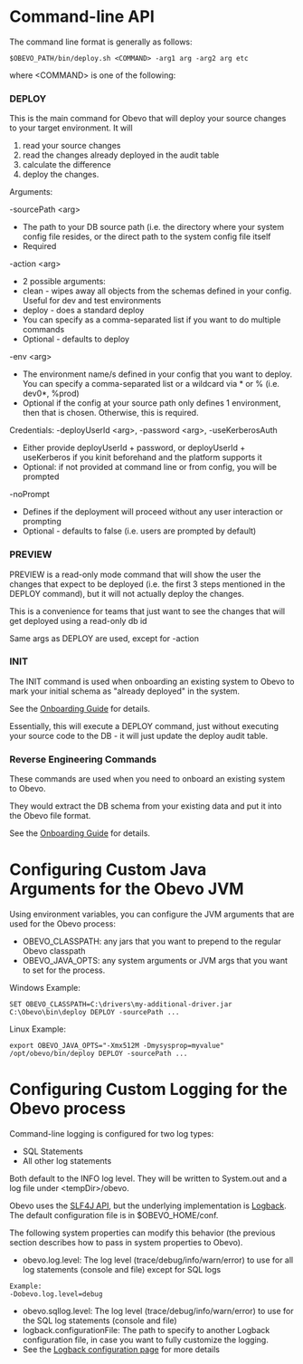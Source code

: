 <!--

    Copyright 2017 Goldman Sachs.
    Licensed under the Apache License, Version 2.0 (the "License");
    you may not use this file except in compliance with the License.
    You may obtain a copy of the License at

    http://www.apache.org/licenses/LICENSE-2.0

    Unless required by applicable law or agreed to in writing,
    software distributed under the License is distributed on an
    "AS IS" BASIS, WITHOUT WARRANTIES OR CONDITIONS OF ANY
    KIND, either express or implied.  See the License for the
    specific language governing permissions and limitations
    under the License.

-->
# Command-line API

The command line format is generally as follows:

```
$OBEVO_PATH/bin/deploy.sh <COMMAND> -arg1 arg -arg2 arg etc
```

where &lt;COMMAND&gt; is one of the following:

<!-- MACRO{toc|fromDepth=0|toDepth=1} -->

### DEPLOY

This is the main command for Obevo that will deploy your source changes to your target environment. It will

1. read your source changes
2. read the changes already deployed in the audit table
3. calculate the difference
4. deploy the changes.

Arguments:

-sourcePath &lt;arg&gt;

* The path to your DB source path (i.e. the directory where your system config file resides, or the direct path to the system config file itself
* Required

-action &lt;arg&gt;

* 2 possible arguments:
 * clean - wipes away all objects from the schemas defined in your config. Useful for dev and test environments
 * deploy - does a standard deploy
* You can specify as a comma-separated list if you want to do multiple commands
* Optional - defaults to deploy

-env &lt;arg&gt;

* The environment name/s defined in your config that you want to deploy. You can specify a comma-separated list or a wildcard via * or % (i.e. dev0*, %prod)
* Optional if the config at your source path only defines 1 environment, then that is chosen. Otherwise, this is required.

Credentials: -deployUserId &lt;arg&gt;, -password &lt;arg&gt;, -useKerberosAuth

* Either provide deployUserId + password, or deployUserId + useKerberos if you kinit beforehand and the platform supports it
* Optional: if not provided at command line or from config, you will be prompted

-noPrompt

* Defines if the deployment will proceed without any user interaction or prompting
* Optional - defaults to false (i.e. users are prompted by default)


### PREVIEW

PREVIEW is a read-only mode command that will show the user the changes that expect to be deployed (i.e.
the first 3 steps mentioned in the DEPLOY command), but it will not actually deploy the changes.

This is a convenience for teams that just want to see the changes that will get deployed using a read-only db id

Same args as DEPLOY are used, except for -action


### INIT
The INIT command is used when onboarding an existing system to Obevo to mark your initial schema as "already deployed" in the system.

See the [Onboarding Guide](onboarding-guide.html) for details.

Essentially, this will execute a DEPLOY command, just without executing your source code to the DB - it will just update the deploy audit table.


### Reverse Engineering Commands
These commands are used when you need to onboard an existing system to Obevo.

They would extract the DB schema from your existing data and put it into the Obevo file format.

See the [Onboarding Guide](onboarding-guide.html) for details.


# Configuring Custom Java Arguments for the Obevo JVM

Using environment variables, you can configure the JVM arguments that are used for the Obevo process:

* OBEVO_CLASSPATH: any jars that you want to prepend to the regular Obevo classpath
* OBEVO_JAVA_OPTS: any system arguments or JVM args that you want to set for the process.

Windows Example:

```
SET OBEVO_CLASSPATH=C:\drivers\my-additional-driver.jar
C:\Obevo\bin\deploy DEPLOY -sourcePath ...
```


Linux Example:

```
export OBEVO_JAVA_OPTS="-Xmx512M -Dmysysprop=myvalue"
/opt/obevo/bin/deploy DEPLOY -sourcePath ...
```


# Configuring Custom Logging for the Obevo process

Command-line logging is configured for two log types:

* SQL Statements
* All other log statements

Both default to the INFO log level. They will be written to System.out and a log file under &lt;tempDir&gt;/obevo.

Obevo uses the [SLF4J API](https://www.slf4j.org), but the underlying implementation is [Logback](https://logback.qos.ch). The default configuration
file is in $OBEVO_HOME/conf.

The following system properties can modify this behavior (the previous section describes how to pass in system properties
to Obevo).

* obevo.log.level: The log level (trace/debug/info/warn/error) to use for all log statements (console and file) except for SQL logs

```
Example:
-Dobevo.log.level=debug
```

* obevo.sqllog.level: The log level (trace/debug/info/warn/error) to use for the SQL log statements (console and file)
* logback.configurationFile: The path to specify to another Logback configuration file, in case you want to fully customize the logging.
 * See the [Logback configuration page](https://logback.qos.ch/manual/configuration.html) for more details
